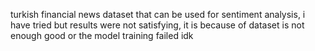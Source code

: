 turkish financial news dataset that can be used for sentiment analysis, i have tried but results were not satisfying, it is because of dataset is not enough good or the model training failed idk
